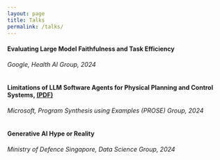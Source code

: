 ```yaml
---
layout: page
title: Talks
permalink: /talks/
---
```


#### Evaluating Large Model Faithfulness and Task Efficiency 
*Google, Health AI Group, 2024*
<br>
<br>

#### Limitations of LLM Software Agents for Physical Planning and Control Systems, [(PDF)](/assets/LimitationsOfSourceCodeAgents_SSIA.pdf) 
*Microsoft, Program Synthesis using Examples (PROSE) Group, 2024*
<br>
<br>

#### Generative AI Hype or Reality 
*Ministry of Defence Singapore, Data Science Group, 2024*
